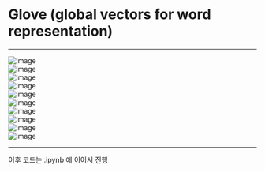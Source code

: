 # Glove (global vectors for word representation)
---
![image](..\img\9_6\9_6(1).jpg)  
![image](..\img\9_6\9_6(2).jpg)  
![image](..\img\9_6\9_6(3).jpg)  
![image](..\img\9_6\9_6(4).jpg)  
![image](..\img\9_6\9_6(5).jpg)  
![image](..\img\9_6\9_6(6).jpg)  
![image](..\img\9_6\9_6(7).jpg)  
![image](..\img\9_6\9_6(8).jpg)  
![image](..\img\9_6\9_6(9).jpg)  
![image](..\img\9_6\9_6(10).jpg)  

---

이후 코드는 .ipynb 에 이어서 진행

